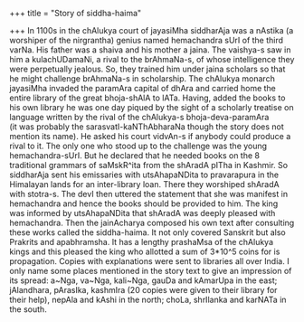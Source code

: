 +++
title = "Story of siddha-haima"

+++
In 1100s in the chAlukya court of jayasiMha siddharAja was a nAstika (a
worshiper of the nirgrantha) genius named hemachandra sUrI of the third
varNa. His father was a shaiva and his mother a jaina. The vaishya-s saw
in him a kulachUDamaNi, a rival to the brAhmaNa-s, of whose intelligence
they were perpetually jealous. So, they trained him under jaina scholars
so that he might challenge brAhmaNa-s in scholarship. The chAlukya
monarch jayasiMha invaded the paramAra capital of dhAra and carried home
the entire library of the great bhoja-shAlA to lATa. Having, added the
books to his own library he was one day piqued by the sight of a
scholarly treatise on language written by the rival of the chAlukya-s
bhoja-deva-paramAra (it was probably the sarasvatI-kaNThAbharaNa though
the story does not mention its name). He asked his court vidvAn-s if
anybody could produce a rival to it. The only one who stood up to the
challenge was the young hemachandra-sUrI. But he declared that he needed
books on the 8 traditional grammars of saMskR^ita from the shAradA pITha
in Kashmir. So siddharAja sent his emissaries with utsAhapaNDita to
pravarapura in the Himalayan lands for an inter-library loan. There they
worshiped shAradA with stotra-s. The devI then uttered the statement
that she was manifest in hemachandra and hence the books should be
provided to him. The king was informed by utsAhapaNDita that shAradA was
deeply pleased with hemachandra. Then the jainAcharya composed his own
text after consulting these works called the siddha-haima. It not only
covered Sanskrit but also Prakrits and apabhramsha. It has a lengthy
prashaMsa of the chAlukya kings and this pleased the king who allotted a
sum of 3\*10^5 coins for is propagation. Copies with explanations were
sent to libraries all over India. I only name some places mentioned in
the story text to give an impression of its spread: a\~Nga, va\~Nga,
kali\~Nga, gauDa and kAmarUpa in the east; jAlandhara, pArasIka,
kashmIra (20 copies were given to their library for their help), nepAla
and kAshi in the north; choLa, shrIlanka and karNATa in the south.
